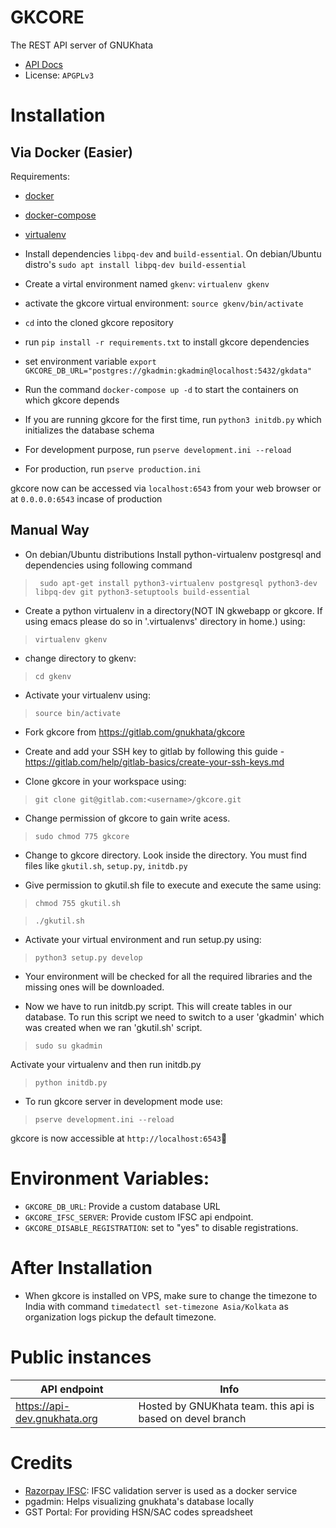 # GKCORE

The REST API server of GNUKhata

- [API Docs](https://gnukhata.gitlab.io/gkcore/api-docs/)
- License: `APGPLv3`

# Installation

## Via Docker (Easier)

Requirements:

- [docker](https://www.docker.com/)
- [docker-compose](https://docs.docker.com/compose/)
- [virtualenv](https://pypi.org/project/virtualenv/)

- Install dependencies `libpq-dev` and `build-essential`. On debian/Ubuntu distro's `sudo apt install libpq-dev build-essential`
- Create a virtal environment named `gkenv`: `virtualenv gkenv`
- activate the gkcore virtual environment: `source gkenv/bin/activate`
- `cd` into the cloned gkcore repository
- run `pip install -r requirements.txt` to install gkcore dependencies
- set environment variable `export GKCORE_DB_URL="postgres://gkadmin:gkadmin@localhost:5432/gkdata"`
- Run the command `docker-compose up -d` to start the containers on which gkcore depends
- If you are running gkcore for the first time, run `python3 initdb.py` which initializes the database schema
- For development purpose, run `pserve development.ini --reload`
- For production, run `pserve production.ini`

gkcore now can be accessed via `localhost:6543` from your web browser or at `0.0.0.0:6543` incase of production

## Manual Way

- On debian/Ubuntu distributions Install python-virtualenv postgresql and dependencies using following command

> ` sudo apt-get install python3-virtualenv postgresql python3-dev libpq-dev git python3-setuptools build-essential`

- Create a python virtualenv in a directory(NOT IN gkwebapp or gkcore. If using emacs please do so in '.virtualenvs' directory in home.) using:

> `virtualenv gkenv `

- change directory to gkenv:

> `cd gkenv`

- Activate your virtualenv using:

> `source bin/activate`

- Fork gkcore from https://gitlab.com/gnukhata/gkcore

- Create and add your SSH key to gitlab by following this guide - https://gitlab.com/help/gitlab-basics/create-your-ssh-keys.md

- Clone gkcore in your workspace using:

> `git clone git@gitlab.com:<username>/gkcore.git`

- Change permission of gkcore to gain write acess.

> `sudo chmod 775 gkcore`

- Change to gkcore directory. Look inside the directory. You must find files like `gkutil.sh`, `setup.py`, `initdb.py`

- Give permission to gkutil.sh file to execute and execute the same using:

> `chmod 755 gkutil.sh`

> `./gkutil.sh`

- Activate your virtual environment and run setup.py using:

> `python3 setup.py develop`

- Your environment will be checked for all the required libraries and the missing ones will be downloaded.

- Now we have to run initdb.py script. This will create tables in our database. To run this script we need to switch to a user 'gkadmin' which was created when we ran 'gkutil.sh' script.

> `sudo su gkadmin`

Activate your virtualenv and then run initdb.py

> `python initdb.py`

- To run gkcore server in development mode use:

> `pserve development.ini --reload`

gkcore is now accessible at `http://localhost:6543`🎉

# Environment Variables:

- `GKCORE_DB_URL`: Provide a custom database URL
- `GKCORE_IFSC_SERVER`: Provide custom IFSC api endpoint.
- `GKCORE_DISABLE_REGISTRATION`: set to "yes" to disable registrations.

# After Installation

- When gkcore is installed on VPS, make sure to change the timezone to India with command `timedatectl set-timezone Asia/Kolkata` as organization logs pickup the default timezone.

# Public instances

| API endpoint                 | Info                                                       |
| ---------------------------- | ---------------------------------------------------------- |
| https://api-dev.gnukhata.org | Hosted by GNUKhata team. this api is based on devel branch |

# Credits

- [Razorpay IFSC](https://github.com/razorpay/ifsc): IFSC validation server is used as a docker service
- pgadmin: Helps visualizing gnukhata's database locally
- GST Portal: For providing HSN/SAC codes spreadsheet
